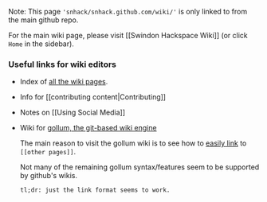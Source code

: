 Note: This page `'snhack/snhack.github.com/wiki/'` is only linked to from the main github repo.

For the main wiki page, please visit [[Swindon Hackspace Wiki]] (or click `Home` in the sidebar).

### Useful links for wiki editors

- Index of [all the wiki pages](_pages).

- Info for [[contributing content|Contributing]]

- Notes on [[Using Social Media]]

- Wiki for [gollum, the git-based wiki engine][gollum]

  The main reason to visit the gollum wiki is to see how to [easily link][gollum] to `[[other pages]]`.

  Not many of the remaining gollum syntax/features seem to be supported by github's wikis.

  `tl;dr: just the link format seems to work.`

[gollum]: https://github.com/gollum/gollum/wiki#bracket-tags


<!--


Welcome to the Swindon Hackspace wiki.  This page is here to collect resources for editing the wiki itself, without cluttering up the main wiki for non-editors.  Please visit [[Swindon Hackspace Wiki]] to see the actual wiki home page.  To see a list of all wiki pages, see the [Wiki Index](_pages).

Please use this wiki to [[share or record|Contributing]] any information that does not belong on the public website, or in its own github repo.  For longer posts that are of interest to everyone, please consider [[writing a blog post|Contributing]] for the main website.

Please read the [gollum wiki](https://github.com/gollum/gollum/wiki#bracket-tags) on how to easily link to other pages.

Note that not all of the gollum syntax/features seem to be supported by github's wikis, in particular: title metadata, table of contents, mathematical equations, sequence diagrams, and file includes, to not appear to work (tl;dr: just the link format works then.)

-->
